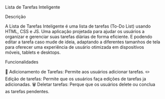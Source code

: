Lista de Tarefas Inteligente

Descrição

A Lista de Tarefas Inteligente é uma lista de tarefas (To-Do List) usando HTML, CSS e JS. Uma aplicação projetada para ajudar os usuários a organizar e gerenciar suas tarefas diárias de forma eficiente. E podendo editar a tarefa caso mude de ideia, adaptando a diferentes tamanhos de tela para oferecer uma experiência de usuário otimizada em dispositivos móveis, tablets e desktops.


Funcionalidades

📌 Adicionamento de Tarefas: Permite aos usuários adicionar tarefas.
✏️ Edição de tarefas: Permite que os usuários faça edições de tarefas ja adicionadas.
🗑️ Deletar tarefas: Perque que os usuários delete ou conclua as tarefas pendentes.

